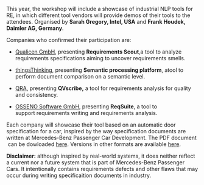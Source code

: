 This year, the workshop will include a showcase of industrial NLP tools for RE, in which different tool vendors will provide demos of their tools to the attendees. Organised by **Sarah Gregory, Intel, USA** and **Frank Houdek, Daimler AG, Germany**.

Companies who confirmed their participation are:

*   [Qualicen GmbH](https://www.qualicen.de/en/), presenting **Requirements Scout**,a tool to analyze requirements specifications aiming to uncover requirements smells. 

*   [thingsThinking](https://www.thingsthinking.net), presenting **Semantic processing platform**, atool to perform document comparison on a semantic level.

*   [QRA](https://qracorp.com), presenting **QVscribe,** a tool for requirements analysis for quality and consistency.

*   [OSSENO Software GmbH](https://www.osseno.com/en/), presenting **ReqSuite**, a tool to support requirements writing and requirements analysis.

Each company will showcase their tool based on an automatic door specification for a car, inspired by the way specification documents are written at Mercedes-Benz Passenger Car Development. The PDF document  can be dowloaded [here](http://fmt.isti.cnr.it/nlp4re/data/uploads/demo-spec-automatic-door.pdf). Versions in other formats are available [here](http://fmt.isti.cnr.it/nlp4re/data/uploads/Archive.zip).

**Disclaimer:** although inspired by real-world systems, it does neither reflect a current nor a future system that is part of Mercedes-Benz Passenger Cars. It intentionally contains requirements defects and other flaws that may occur during writing specificaition documents in industry.